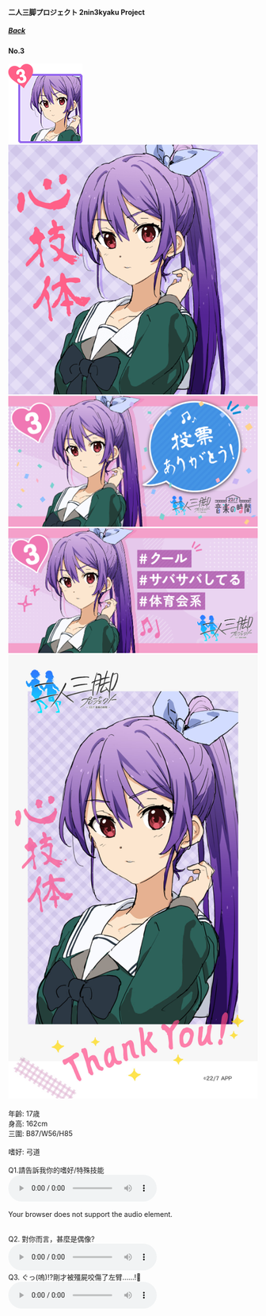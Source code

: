 #### 二人三脚プロジェクト 2nin3kyaku Project
##### [Back](2nin3kyaku_List.md)

#### No.3
<img src="../../../Img/Nanaon/2nin3kyaku/3/3_thumb.png"><br>
<img src="../../../Img/Nanaon/2nin3kyaku/3/3_main.png"><br>
<img src="../../../Img/Nanaon/2nin3kyaku/3/3_thanks.png"><br>
<img src="../../../Img/Nanaon/2nin3kyaku/3/3_desc.png"><br>
<img src="../../../Img/Nanaon/2nin3kyaku/3/3_wallpaper.jpg"><br>
<br>
年齡: 17歳<br>
身高: 162cm<br>
三圍: B87/W56/H85<br>
<br>
嗜好: 弓道<br>
<br>
Q1.請告訴我你的嗜好/特殊技能<br>
<audio controls="controls">
  <source type="audio/mp3" src="../../../Resources/2nin3kyaku/No3_voice_1.mp3"></source>
  <p>Your browser does not support the audio element.</p>
</audio><br>
Q2. 對你而言，甚麼是偶像? <br>
<audio controls="controls">
  <source type="audio/mp3" src="../../../Resources/2nin3kyaku/No3_voice_2.mp3"></source>
  <p>Your browser does not support the audio element.</p>
</audio><br>
Q3. ぐっ(嗚)!?剛才被殭屍咬傷了左臂……!🧟 <br>
<audio controls="controls">
  <source type="audio/mp3" src="../../../Resources/2nin3kyaku/No3_voice_3.mp3"></source>
  <p>Your browser does not support the audio element.</p>
</audio><br>